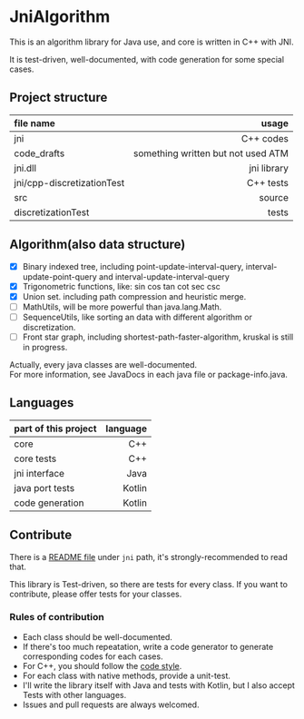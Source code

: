 
# JniAlgorithm

This is an algorithm library for Java use, and core is written in C++ with JNI.

It is test-driven, well-documented, with code generation for some special cases.

## Project structure

file name|usage
:---|---:
jni|C++ codes
code_drafts|something written but not used ATM
jni.dll|jni library
jni/cpp-discretizationTest|C++ tests
src|source
discretizationTest|tests

## Algorithm(also data structure)

- [X] Binary indexed tree, including point-update-interval-query, interval-update-point-query and interval-update-interval-query
- [X] Trigonometric functions, like: sin cos tan cot sec csc
- [X] Union set. including path compression and heuristic merge.
- [ ] MathUtils, will be more powerful than java.lang.Math.
- [ ] SequenceUtils, like sorting an data with different algorithm or discretization.
- [ ] Front star graph, including shortest-path-faster-algorithm, kruskal is still in progress.

Actually, every java classes are well-documented.<br/>
For more information, see JavaDocs in each java file or package-info.java.

## Languages

part of this project|language
:---|---:
core|C++
core tests|C++
jni interface|Java
java port tests|Kotlin
code generation|Kotlin

## Contribute

There is a [README file](./jni/README.md) under `jni` path, it's strongly-recommended to read that.

This library is Test-driven, so there are tests for every class. If you want to contribute, please offer tests for your classes.

### Rules of contribution

+ Each class should be well-documented.
+ If there's too much repeatation, write a code generator to generate corresponding codes for each cases.
+ For C++, you should follow the [code style](./jni/README.md).
+ For each class with native methods, provide a unit-test.
+ I'll write the library itself with Java and tests with Kotlin, but I also accept Tests with other languages.
+ Issues and pull requests are always welcomed.
